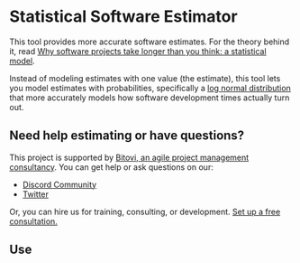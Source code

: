 # Statistical Software Estimator

This tool provides more accurate software estimates. For the theory behind it, read [Why software projects take longer than you think: a statistical model](https://erikbern.com/2019/04/15/why-software-projects-take-longer-than-you-think-a-statistical-model.html). 

Instead of modeling estimates with one value (the estimate), this tool lets you model estimates with probabilities, specifically a [log normal distribution](https://en.wikipedia.org/wiki/Log-normal_distribution) that more accurately models how software development times actually turn out.



## Need help estimating or have questions?

This project is supported by [Bitovi, an agile project management consultancy](https://www.bitovi.com/services/agile-project-management-consulting). You can get help or ask questions on our:

- [Discord Community](https://discord.gg/J7ejFsZnJ4)
- [Twitter](https://twitter.com/bitovi)

Or, you can hire us for training, consulting, or development. [Set up a free consultation.](https://www.bitovi.com/services/agile-project-management-consulting)

## Use
